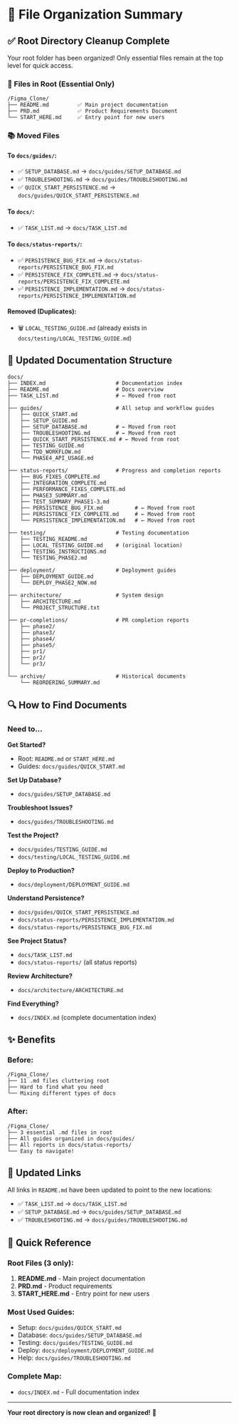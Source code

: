 # 📁 File Organization Summary

## ✅ Root Directory Cleanup Complete

Your root folder has been organized! Only essential files remain at the top level for quick access.

### 📄 Files in Root (Essential Only)

```
/Figma_Clone/
├── README.md         ✅ Main project documentation
├── PRD.md            ✅ Product Requirements Document
└── START_HERE.md     ✅ Entry point for new users
```

### 📚 Moved Files

#### To `docs/guides/`:
- ✅ `SETUP_DATABASE.md` → `docs/guides/SETUP_DATABASE.md`
- ✅ `TROUBLESHOOTING.md` → `docs/guides/TROUBLESHOOTING.md`
- ✅ `QUICK_START_PERSISTENCE.md` → `docs/guides/QUICK_START_PERSISTENCE.md`

#### To `docs/`:
- ✅ `TASK_LIST.md` → `docs/TASK_LIST.md`

#### To `docs/status-reports/`:
- ✅ `PERSISTENCE_BUG_FIX.md` → `docs/status-reports/PERSISTENCE_BUG_FIX.md`
- ✅ `PERSISTENCE_FIX_COMPLETE.md` → `docs/status-reports/PERSISTENCE_FIX_COMPLETE.md`
- ✅ `PERSISTENCE_IMPLEMENTATION.md` → `docs/status-reports/PERSISTENCE_IMPLEMENTATION.md`

#### Removed (Duplicates):
- 🗑️ `LOCAL_TESTING_GUIDE.md` (already exists in `docs/testing/LOCAL_TESTING_GUIDE.md`)

## 📂 Updated Documentation Structure

```
docs/
├── INDEX.md                      # Documentation index
├── README.md                     # Docs overview
├── TASK_LIST.md                  # ← Moved from root
│
├── guides/                       # All setup and workflow guides
│   ├── QUICK_START.md
│   ├── SETUP_GUIDE.md
│   ├── SETUP_DATABASE.md         # ← Moved from root
│   ├── TROUBLESHOOTING.md        # ← Moved from root
│   ├── QUICK_START_PERSISTENCE.md # ← Moved from root
│   ├── TESTING_GUIDE.md
│   ├── TDD_WORKFLOW.md
│   └── PHASE4_API_USAGE.md
│
├── status-reports/               # Progress and completion reports
│   ├── BUG_FIXES_COMPLETE.md
│   ├── INTEGRATION_COMPLETE.md
│   ├── PERFORMANCE_FIXES_COMPLETE.md
│   ├── PHASE3_SUMMARY.md
│   ├── TEST_SUMMARY_PHASE1-3.md
│   ├── PERSISTENCE_BUG_FIX.md          # ← Moved from root
│   ├── PERSISTENCE_FIX_COMPLETE.md     # ← Moved from root
│   └── PERSISTENCE_IMPLEMENTATION.md   # ← Moved from root
│
├── testing/                      # Testing documentation
│   ├── TESTING_README.md
│   ├── LOCAL_TESTING_GUIDE.md    # (original location)
│   ├── TESTING_INSTRUCTIONS.md
│   └── TESTING_PHASE2.md
│
├── deployment/                   # Deployment guides
│   ├── DEPLOYMENT_GUIDE.md
│   └── DEPLOY_PHASE2_NOW.md
│
├── architecture/                 # System design
│   ├── ARCHITECTURE.md
│   └── PROJECT_STRUCTURE.txt
│
├── pr-completions/               # PR completion reports
│   ├── phase2/
│   ├── phase3/
│   ├── phase4/
│   ├── phase5/
│   ├── pr1/
│   ├── pr2/
│   └── pr3/
│
└── archive/                      # Historical documents
    └── REORDERING_SUMMARY.md
```

## 🔍 How to Find Documents

### Need to...

**Get Started?**
- Root: `README.md` or `START_HERE.md`
- Guides: `docs/guides/QUICK_START.md`

**Set Up Database?**
- `docs/guides/SETUP_DATABASE.md`

**Troubleshoot Issues?**
- `docs/guides/TROUBLESHOOTING.md`

**Test the Project?**
- `docs/guides/TESTING_GUIDE.md`
- `docs/testing/LOCAL_TESTING_GUIDE.md`

**Deploy to Production?**
- `docs/deployment/DEPLOYMENT_GUIDE.md`

**Understand Persistence?**
- `docs/guides/QUICK_START_PERSISTENCE.md`
- `docs/status-reports/PERSISTENCE_IMPLEMENTATION.md`
- `docs/status-reports/PERSISTENCE_BUG_FIX.md`

**See Project Status?**
- `docs/TASK_LIST.md`
- `docs/status-reports/` (all status reports)

**Review Architecture?**
- `docs/architecture/ARCHITECTURE.md`

**Find Everything?**
- `docs/INDEX.md` (complete documentation index)

## ✨ Benefits

### Before:
```
/Figma_Clone/
├── 11 .md files cluttering root
├── Hard to find what you need
└── Mixing different types of docs
```

### After:
```
/Figma_Clone/
├── 3 essential .md files in root
├── All guides organized in docs/guides/
├── All reports in docs/status-reports/
└── Easy to navigate!
```

## 🔗 Updated Links

All links in `README.md` have been updated to point to the new locations:
- ✅ `TASK_LIST.md` → `docs/TASK_LIST.md`
- ✅ `SETUP_DATABASE.md` → `docs/guides/SETUP_DATABASE.md`
- ✅ `TROUBLESHOOTING.md` → `docs/guides/TROUBLESHOOTING.md`

## 📝 Quick Reference

### Root Files (3 only):
1. **README.md** - Main project documentation
2. **PRD.md** - Product requirements
3. **START_HERE.md** - Entry point for new users

### Most Used Guides:
- Setup: `docs/guides/QUICK_START.md`
- Database: `docs/guides/SETUP_DATABASE.md`
- Testing: `docs/guides/TESTING_GUIDE.md`
- Deploy: `docs/deployment/DEPLOYMENT_GUIDE.md`
- Help: `docs/guides/TROUBLESHOOTING.md`

### Complete Map:
- `docs/INDEX.md` - Full documentation index

---

**Your root directory is now clean and organized!** 🎉

